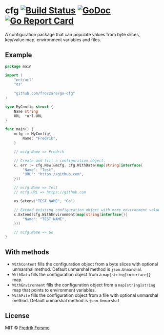 # cfg [![Build Status](https://travis-ci.org/frozzare/go-cfg.svg?branch=master)](https://travis-ci.org/frozzare/go-cfg) [![GoDoc](https://godoc.org/github.com/frozzare/go-cfg?status.svg)](http://godoc.org/github.com/frozzare/go-cfg) [![Go Report Card](https://goreportcard.com/badge/github.com/frozzare/go-cfg)](https://goreportcard.com/report/github.com/frozzare/go-cfg)

A configuration package that can populate values from byte slices, key/value map, environment variables and files.

## Example

```go
package main

import (
	"net/url"
    "os"
    
    "github.com/frozzare/go-cfg"
)

type MyConfig struct {
    Name string
    URL  *url.URL
}

func main() {
    mcfg := MyConfig{
        Name: "Fredrik",
    }

    // mcfg.Name => Fredrik

    // Create and fill a configuration object.
    c, err := cfg.New(&mcfg, cfg.WithData(map[string]interface{
        "Name": "Test",
        "URL": "https://github.com",
    }))

    // mcfg.Name => Test
    // mcfg.URL => https://github.com

    os.Setenv("TEST_NAME", "Go")

    // Extend existing configuration object with more environment values.
    c.Extend(cfg.WithEnvironment(map[string]interface{}{
        "Name": "TEST_NAME",
    }))

    // mcfg.Name => Go
}
```

## With methods

* `WithContent` fills the configuration object from a byte slices with optional unmarshal method. Default unmarshal method is `json.Unmarshal`
* `WithData` fills the configuration object from a `map[string]interface{}` map.
* `WithEnvironment` fills the configuration object from a `map[string]string` map that points to environment variables.
* `WithFile` fills the configuration object from a file with optional unmarshal method. Default unmarshal method is `json.Unmarshal`

## License

MIT © [Fredrik Forsmo](https://github.com/frozzare)